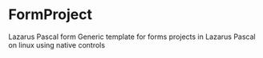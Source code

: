 # FormProject
Lazarus Pascal form
Generic template for forms projects in Lazarus Pascal on linux using native controls
